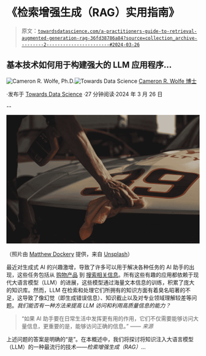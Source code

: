 # 《检索增强生成（RAG）实用指南》

> 原文：[`towardsdatascience.com/a-practitioners-guide-to-retrieval-augmented-generation-rag-36fd38786a84?source=collection_archive---------2-----------------------#2024-03-26`](https://towardsdatascience.com/a-practitioners-guide-to-retrieval-augmented-generation-rag-36fd38786a84?source=collection_archive---------2-----------------------#2024-03-26)

## 基本技术如何用于构建强大的 LLM 应用程序…

[](https://wolfecameron.medium.com/?source=post_page---byline--36fd38786a84--------------------------------)![Cameron R. Wolfe, Ph.D.](https://wolfecameron.medium.com/?source=post_page---byline--36fd38786a84--------------------------------)[](https://towardsdatascience.com/?source=post_page---byline--36fd38786a84--------------------------------)![Towards Data Science](https://towardsdatascience.com/?source=post_page---byline--36fd38786a84--------------------------------) [Cameron R. Wolfe 博士](https://wolfecameron.medium.com/?source=post_page---byline--36fd38786a84--------------------------------)

·发布于 [Towards Data Science](https://towardsdatascience.com/?source=post_page---byline--36fd38786a84--------------------------------) ·27 分钟阅读·2024 年 3 月 26 日

--

![](img/e09707c11f8f2b650d60672bcd689228.png)

（照片由 [Matthew Dockery](https://unsplash.com/@matt_dockery?utm_content=creditCopyText&utm_medium=referral&utm_source=unsplash) 提供，来自 [Unsplash](https://unsplash.com/photos/closeup-photo-of-person-wiping-white-racing-card-s99-JP8P3Hg?utm_content=creditCopyText&utm_medium=referral&utm_source=unsplash)）

最近对生成式 AI 的兴趣激增，导致了许多可以用于解决各种任务的 AI 助手的出现，这些任务包括从 [购物产品](https://www.aboutamazon.com/news/retail/amazon-rufus) 到 [搜索相关信息](https://www.perplexity.ai/)。所有这些有趣的应用都依赖于现代大语言模型（LLM）的进展，这些模型通过海量文本信息的训练，积累了庞大的知识库。然而，LLM 在检索和处理它们所拥有的知识方面有着臭名昭著的不足，这导致了像幻觉（即生成错误信息）、知识截止以及对专业领域理解较差等问题。*我们能否有一种方法来提高 LLM 访问和利用高质量信息的能力？*

> “如果 AI 助手要在日常生活中发挥更有用的作用，它们不仅需要能够访问大量信息，更重要的是，能够访问正确的信息。” *——* *来源*

上述问题的答案是明确的“是”。在本概述中，我们将探讨将知识注入大语言模型（LLM）的一种最流行的技术——*检索增强生成（RAG）*…
